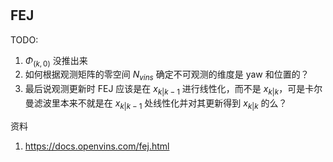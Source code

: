 #

## FEJ

TODO:

1. $\Phi_{(k, 0)}$ 没推出来
2. 如何根据观测矩阵的零空间 $N_{vins}$ 确定不可观测的维度是 yaw 和位置的？
3. 最后说观测更新时 FEJ 应该是在 $x_{k|k-1}$ 进行线性化，而不是 $x_{k|k}$，可是卡尔曼滤波里本来不就是在 $x_{k|k-1}$ 处线性化并对其更新得到 $x_{k|k}$ 的么？

资料

1. https://docs.openvins.com/fej.html
